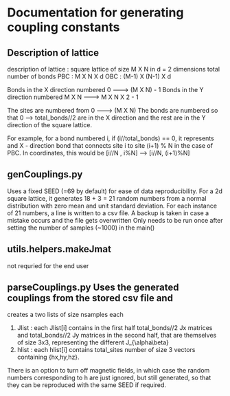 # Documentation for generating coupling constants

## Description of lattice 
description of lattice : square lattice of size M X N in d = 2 dimensions
 total number of bonds 
       PBC : M X N X d 
       OBC : (M-1) X (N-1) X d 

Bonds in the X direction numbered 0 ---> (M X N) - 1
Bonds in the Y direction numbered M X N ---> M X N X 2 - 1 

The sites are numbered from 0 ---> (M X N)
The bonds are numbered so that 0 --> total_bonds//2 are in the X direction and the rest are in the Y direction of the square lattice.

For example, for a bond numbered i, if (i//total_bonds) == 0, it represents and X - direction bond that connects
site i to site (i+1) % N in the case of PBC. In coordinates, this would be 
[i//N , i%N] --> [i//N, (i+1)%N]

## genCouplings.py 
Uses a fixed SEED (=69 by default) for ease of data reproducibility. For a 2d
square lattice, it generates 18 + 3 = 21 random numbers from a normal
distribution with zero mean and unit standard deviation. 
For each instance of 21 numbers, a line is written to a csv file.
A backup is taken in case a mistake occurs and the file gets overwritten
Only needs to be run once after setting the number of samples (~1000) in the main()

## utils.helpers.makeJmat
not requried for the end user

## parseCouplings.py Uses the generated couplings from the stored csv file and
creates a two lists of size nsamples each 
1) Jlist : each Jlist[i] contains in
the first half total_bonds//2 Jx matrices and total_bonds//2 Jy matrices in the
second half, that are themselves of size 3x3, representing the different
J_{\alpha\beta} 
2) hlist : each hlist[i] contains total_sites number of size 3
vectors containing {hx,hy,hz}. 

There is an option to turn off magnetic fields, in which case the random
numbers corresponding to h are just ignored, but still generated, so that they
can be reproduced with the same SEED if required. 




